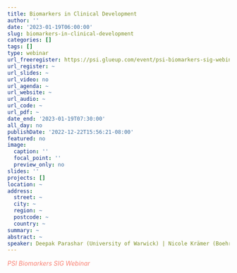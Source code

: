 ```yaml
---
title: Biomarkers in Clinical Development
author: ''
date: '2023-01-19T06:00:00'
slug: biomarkers-in-clinical-development
categories: []
tags: []
type: webinar
url_freeregister: https://psi.glueup.com/event/psi-biomarkers-sig-webinar-biomarkers-in-clinical-development-web302-68334/
url_register: ~
url_slides: ~
url_video: no
url_agenda: ~
url_website: ~
url_audio: ~
url_code: ~
url_pdf: ~
date_end: '2023-01-19T07:30:00'
all_day: no
publishDate: '2022-12-22T15:56:21-08:00'
featured: no
image:
  caption: ''
  focal_point: ''
  preview_only: no
slides: ''
projects: []
location: ~
address:
  street: ~
  city: ~
  region: ~
  postcode: ~
  country: ~
summary: ~
abstract: ~
speaker: Deepak Parashar (University of Warwick) | Nicole Krämer (Boehringer Ingelheim) | Guillaume Desachy (AstraZeneca)
---
```

<span style="color: salmon;">*PSI Biomarkers SIG Webinar*</span>

<!--more-->
